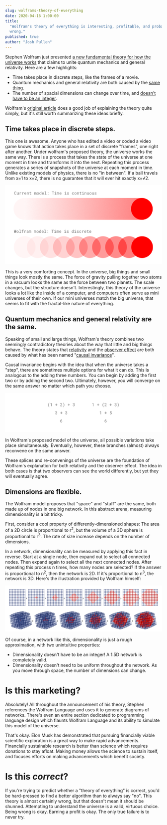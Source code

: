 ```yaml
---
slug: wolframs-theory-of-everything
date: 2020-04-16 1:00:00
title:
  "Wolfram's theory of everything is interesting, profitable, and probably
  wrong."
published: true
author: "Josh Pullen"
---
```


Stephen Wolfram just presented
[a new fundamental theory for how the universe works](https://writings.stephenwolfram.com/2020/04/finally-we-may-have-a-path-to-the-fundamental-theory-of-physics-and-its-beautiful/)
that claims to unite quantum mechanics and general relativity. Here are a few
highlights:

- Time takes place in discrete steps, like the frames of a movie.
- Quantum mechanics and general relativity are both caused by the
  [same thing](https://www.wolframphysics.org/technical-introduction/the-updating-process-for-string-substitution-systems/the-phenomenon-of-causal-invariance/).
- The number of spacial dimensions can change over time, and
  [doesn't have to be an integer](https://en.wikipedia.org/wiki/Hausdorff_dimension).

Wolfram's
[original article](https://writings.stephenwolfram.com/2020/04/finally-we-may-have-a-path-to-the-fundamental-theory-of-physics-and-its-beautiful/)
does a good job of explaining the theory quite simply, but it's still worth
summarizing these ideas briefly.

## Time takes place in discrete steps.

This one is awesome. Anyone who has edited a video or coded a video game knows
that action takes place in a set of discrete "frames", one right after another.
Under wolfram's proposed theory, the universe works the same way. There is a
process that takes the state of the universe at one moment in time and
transforms it into the next. Repeating this process generates a series of
snapshots of the universe at each moment in time. Unlike existing models of
physics, there is no "in between". If a ball travels from x=1 to x=2, there is
no guarantee that it will ever hit exactly x=√2.

![Discrete time](./discrete-time.png)

This is a very comforting concept. In the universe, big things and small things
look mostly the same. The force of gravity pulling together two atoms in a
vacuum looks the same as the force between two planets. The scale changes, but
the structure doesn't. Interestingly, this theory of the universe looks a lot
like the inside of a computer, and computers often serve as mini universes of
their own. If our mini universes match the big universe, that seems to fit with
the fractal-like nature of everything.

## Quantum mechanics and general relativity are the same.

Speaking of small and large things, Wolfram's theory combines two seemingly
contradictory theories about the way that little and big things behave. The
theory states that
[relativity](https://en.wikipedia.org/wiki/Theory_of_relativity) and the
[observer effect](<https://en.wikipedia.org/wiki/Observer_effect_(physics)>) are
both caused by what has been named
"[causal invariance](https://www.wolframphysics.org/technical-introduction/the-updating-process-for-string-substitution-systems/the-phenomenon-of-causal-invariance/)".

Causal invariance begins with the idea that when the universe takes a "step",
there are sometimes multiple options for what it can do. This is analogous to
the adding three numbers. You can begin by adding the first two or by adding the
second two. Ultimately, however, you will converge on the same answer no matter
which path you choose.

![Causal invariance](./causal-invariance.png)

In Wolfram's proposed model of the universe, all possible variations take place
simultaneously. Eventually, however, these branches (almost) always reconvene on
the same answer.

These splices and re-convenings of the universe are the foundation of Wolfram's
explanation for both relativity and the observer effect. The idea in both cases
is that two observers can see the world differently, but yet they will
eventually agree.

## Dimensions are flexible.

The Wolfram model proposes that "space" and "stuff" are the same, both made up
of nodes in one big network. In this abstract arena, measuring dimensionality is
a bit tricky.

First, consider a cool property of differently-dimensioned shapes: The area of a
2D circle is proportional to r<sup>2</sup>, but the volume of a 3D sphere is
proportional to r<sup>3</sup>. The rate of size increase depends on the number
of dimensions.

In a network, dimensionality can be measured by applying this fact in reverse.
Start at a single node, then expand out to select all connected nodes. Then
expand again to select all the next connected nodes. After repeating this
process n times, how many nodes are selected? If the answer is proportional to
n<sup>2</sup>, then the network is 2D. If it's proportional to n<sup>3</sup>,
the network is 3D. Here's the illustration provided by Wolfram himself:

![Dimensionality](./dimensionality.png)

Of course, in a network like this, dimensionality is just a rough approximation,
with two unintuitive properties:

- Dimensionality doesn't have to be an integer! A 1.5D network is completely
  valid.
- Dimensionality doesn't need to be uniform throughout the network. As you move
  through space, the number of dimensions can change.

# Is this marketing?

Absolutely! All throughout the announcement of his theory, Stephen references
the Wolfram Language and uses it to generate diagrams of networks. There's even
an entire section dedicated to programming language design which flaunts Wolfram
Language and its ability to simulate this model of the universe.

That's okay. Elon Musk has demonstrated that pursuing financially viable
scientific exploration is a great way to make rapid advancements. Financially
sustainable research is better than science which requires donations to stay
afloat. Making money allows the science to sustain itself, and focuses efforts
on making advancements which benefit society.

# Is this _correct_?

If you're trying to predict whether a "theory of everything" is correct, you'd
be hard-pressed to find a better algorithm than to always say "no". This theory
is almost certainly wrong, but that doesn't mean it should be shunned.
Attempting to understand the universe is a valid, virtuous choice. Being wrong
is okay. Earning a profit is okay. The only true failure is to never try.
